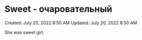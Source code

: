 # Sweet - очаровательный

Created: July 20, 2022 8:50 AM
Updated: July 20, 2022 8:50 AM

She was sweet girl.